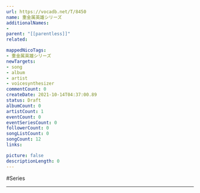 ```yaml
---
url: https://vocadb.net/T/8450
name: 重金属英雄シリーズ
additionalNames: 
- 
parent: "[[parentless]]"
related:

mappedNicoTags:
- 重金属英雄シリーズ
newTargets:
- song
- album
- artist
- voicesynthesizer
commentCount: 0
createDate: 2021-10-14T04:37:00.89
status: Draft
albumCount: 0
artistCount: 1
eventCount: 0
eventSeriesCount: 0
followerCount: 0
songListCount: 0
songCount: 12
links: 

picture: false
descriptionLength: 0
---
```


#Series



---

